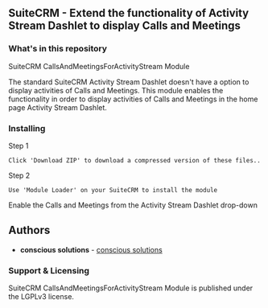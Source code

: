## SuiteCRM - Extend the functionality of Activity Stream Dashlet to display Calls and Meetings

### What's in this repository 

SuiteCRM CallsAndMeetingsForActivityStream Module

The standard SuiteCRM Activity Stream Dashlet doesn't have a option to display activities of Calls and Meetings. This module enables the functionality in order to display activities of Calls and Meetings in the home page Activity Stream Dashlet.

### Installing

Step 1

```
Click 'Download ZIP' to download a compressed version of these files..
```
Step 2

```
Use 'Module Loader' on your SuiteCRM to install the module
```

Enable the Calls and Meetings from the Activity Stream Dashlet drop-down

## Authors

* **conscious solutions** - [conscious solutions](https://www.conscious.co.uk/)

### Support & Licensing 

SuiteCRM CallsAndMeetingsForActivityStream Module is published under the LGPLv3 license.
